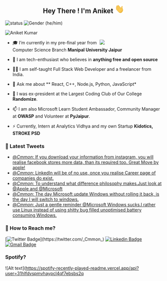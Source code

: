 <h2 align='center'>Hey There ! I'm Aniket <img src="https://raw.githubusercontent.com/ABSphreak/ABSphreak/master/gifs/Hi.gif" width="30px"></h2>

![status](https://img.shields.io/badge/status-up-brightgreen) ![Gender](https://img.shields.io/badge/gender-%F0%9F%A4%B5-lightgrey) (he/him)  <p align="left"> <img src="https://komarev.com/ghpvc/?username=C-mmon" alt="Aniket Kumar" /> </p>
<img align='right' src="https://media.giphy.com/media/xUA7bdpLxQhsSQdyog/giphy.gif" width='200"'>

- 🎓 I’m currently in my pre-final year from Computer Science Branch **Manipal University Jaipur**

- 👯 I am tech-enthusiast who believes in **anything free and open source**

- 👨‍💻 I am self-taught Full Stack Web Developer and a freelancer from India.

- 💬 Ask me about ** React, C++, Node.js, Python, JavaScript*

- 🧠 I was ex-president at the Largest Coding Club of Our College **Randomize**.

- 📫 I am also Microsoft Learn Student Ambassador, Community Manager at **OWASP** and Volunteer at **PyJaipur**.

- ⚡ Currently, Intern at Analytics Vidhya and my own Startup **Kidotics, STROKE PSD**



### 📱 Latest Tweets
<!-- TWITTER:START -->
- [@_Cmmon_: If you download your information from instagram, you will realise facebook stores more data, than its required too. Great Move by apple!](https://rss.app/articles/cb4e791f6f6d729c074351566bd3a7c508111d6e201cbfeccdecb855969266d3f70cea0d6dd8de6af2a5627edb11079766d66fe5c610)
- [@_Cmmon_: LinkedIn will be of no use, once you realise Career page of companies do exist.](https://rss.app/articles/cb4e791f6f6d729c074351566bd3a7c508111d6e201cbfeccdecb855969266d3f70cea0d6ad1d76ef6a16f74d7120b9a63d26ae7c510)
- [@_Cmmon_: To understand what difference philosophy makes.Just look at @Apple and @Microsoft](https://rss.app/articles/cb4e791f6f6d729c074351566bd3a7c508111d6e201cbfeccdecb855969266d3f70cea0d6ad1d76cf6a6687adf1c089067d661e3c415)
- [@_Cmmon_: The day Microsoft update Windows without rolling it back, is the day I will switch to windows.](https://rss.app/articles/cb4e791f6f6d729c074351566bd3a7c508111d6e201cbfeccdecb855969266d3f70cea0d6ad1d76cf3aa637cdc150a9b66d56ee9c61a)
- [@_Cmmon_: Just a gentle reminder @Microsoft Windows sucks.I rather use Linux instead of using shitty bug filled unoptimised battery consuming Windows.](https://rss.app/articles/cb4e791f6f6d729c074351566bd3a7c508111d6e201cbfeccdecb855969266d3f70cea0d6ad1d76cf3aa697fda110d9760d76de2c712)
<!-- TWITTER:END -->


### 📝 How to Reach me?
[![Twitter Badge](https://img.shields.io/badge/-@_Cmmon_-1ca0f1?style=flat-square&labelColor=1ca0f1&logo=twitter&logoColor=white&link=https://twitter.com/_Cmmon_)](https://twitter.com/_Cmmon_) 
[![Linkedin Badge](https://img.shields.io/badge/-Aniket_Kumar-blue?style=flat-square&logo=Linkedin&logoColor=white&link=https://www.linkedin.com/in/tanejasaksham/)](https://www.linkedin.com/in/cmmon/) 
[![Gmail Badge](https://img.shields.io/badge/-aniketsinha101@gmail.com-c14438?style=flat-square&logo=Gmail&logoColor=white&link=mailto:sakshamtaneja7861@gmail.com)](mailto:aniketsinha101@gmail.com)

### Spotify?

<img align="center">![Alt text](https://spotify-recently-played-readme.vercel.app/api?user=31hlfdvspmvhaypcl4qf7ebsbs2q</img>
<p align="left">
  </p>

